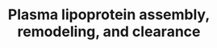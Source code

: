 ---
authors:
- ReactomeTeam
description: 'Because of their hydrophobicity, lipids are found in the extracellular
  spaces of the human body primarily in the form of lipoprotein complexes. <b>Chylomicrons</b>
  form in the small intestine and transport dietary lipids to other tissues in the
  body. <b>Very low density lipoproteins (VLDL)</b> form in the liver and transport
  triacylglycerol synthesized there to other tissues of the body. As they circulate,
  VLDL are acted on by lipoprotein lipases on the endothelial surfaces of blood vessels,
  liberating fatty acids and glycerol to be taken up by tissues and converting the
  VLDL first to <b>intermediate density lipoproteins (IDL)</b> and then to <b>low
  density lipoproteins (LDL)</b>. IDL and LDL are cleared from the circulation via
  a specific cell surface receptor, found in the body primarily on the surfaces of
  liver cells. <b>High density lipoprotein (HDL)</b> particles, initially formed primarily
  by the liver, shuttle several kinds of lipids between tissues and other lipoproteins.
  Notably, they are responsible for the so-called reverse transport of cholesterol
  from peripheral tissues to LDL for return to the liver.<p>Three aspects of lipoprotein
  function are currently annotated in Reactome: <b>chylomicron-mediated lipid transport</b>,
  <b>LDL endocytosis and degradation</b>, and <b>HDL-mediated lipid transport</b>,
  each divided into assembly, remodeling, and clearance subpathways.  View original
  pathway at [http://www.reactome.org/PathwayBrowser/#DIAGRAM=174824 Reactome].'
last-edited: 2021-01-25
organisms:
- Homo sapiens
redirect_from:
- /index.php/Pathway:WP4129
- /instance/WP4129
revision: null
schema-jsonld:
- '@context': https://schema.org/
  '@id': https://wikipathways.github.io/pathways/WP4129.html
  '@type': Dataset
  creator:
    '@type': Organization
    name: WikiPathways
  description: 'Because of their hydrophobicity, lipids are found in the extracellular
    spaces of the human body primarily in the form of lipoprotein complexes. <b>Chylomicrons</b>
    form in the small intestine and transport dietary lipids to other tissues in the
    body. <b>Very low density lipoproteins (VLDL)</b> form in the liver and transport
    triacylglycerol synthesized there to other tissues of the body. As they circulate,
    VLDL are acted on by lipoprotein lipases on the endothelial surfaces of blood
    vessels, liberating fatty acids and glycerol to be taken up by tissues and converting
    the VLDL first to <b>intermediate density lipoproteins (IDL)</b> and then to <b>low
    density lipoproteins (LDL)</b>. IDL and LDL are cleared from the circulation via
    a specific cell surface receptor, found in the body primarily on the surfaces
    of liver cells. <b>High density lipoprotein (HDL)</b> particles, initially formed
    primarily by the liver, shuttle several kinds of lipids between tissues and other
    lipoproteins. Notably, they are responsible for the so-called reverse transport
    of cholesterol from peripheral tissues to LDL for return to the liver.<p>Three
    aspects of lipoprotein function are currently annotated in Reactome: <b>chylomicron-mediated
    lipid transport</b>, <b>LDL endocytosis and degradation</b>, and <b>HDL-mediated
    lipid transport</b>, each divided into assembly, remodeling, and clearance subpathways.  View
    original pathway at [http://www.reactome.org/PathwayBrowser/#DIAGRAM=174824 Reactome].'
  keywords:
  - 1-acyl LPC
  - '1-acyl LPC '
  - 4xPALM-C-ABCA1
  - '4xPALM-C-ABCA1 '
  - 4xPALM-C-p-2S-ABCA1
  - '4xPALM-C-p-2S-ABCA1 '
  - 'A2M '
  - A2M tetramer
  - 'ABCA1 '
  - ABCA1 tetramer
  - 'ABCG1 '
  - ABCG1 dimer
  - ADP
  - ALB
  - 'ALB '
  - 'AMN '
  - ANGPTL3
  - 'ANGPTL3 '
  - ANGPTL3:ANGPTL8
  - ANGPTL4
  - ANGPTL8
  - 'ANGPTL8 '
  - 'AP2A1 '
  - 'AP2A2(1-939) '
  - 'AP2B1 '
  - 'AP2M1 '
  - 'AP2S1 '
  - APOA1(19-266)
  - APOA1(25-266)
  - 'APOA1(25-266) '
  - APOA1(25-267)
  - 'APOA1(25-267) '
  - APOA2(24-100)
  - 'APOA2(24-100) '
  - APOA4
  - 'APOA4 '
  - 'APOA4 gene '
  - APOA4,APOA5,APOC2,CIDEC,FGF21
  - APOA4,APOA5,APOC2,CIDEC,FGF21 genes
  - APOA5
  - 'APOA5 '
  - 'APOA5 gene '
  - APOB(28-2179)
  - 'APOB(28-2179) '
  - APOB(28-4563)
  - 'APOB(28-4563) '
  - 'APOBR '
  - APOBR dimer
  - APOBR dimer:VLDL
  - APOC1
  - 'APOC1 '
  - APOC2
  - 'APOC2 '
  - 'APOC2 gene '
  - APOC3
  - 'APOC3 '
  - APOC4
  - 'APOC4 '
  - APOE
  - 'APOE '
  - APOF
  - ATP
  - ApoB-48:TG:PL
  - 'BMP1-3 '
  - BMP1-3:Zn2+
  - CES3
  - 'CETP '
  - CETP:cholesterol
  - CETP:spherical
  - CETP:triacylglycerol
  - CHEST
  - 'CHEST '
  - CHOL
  - 'CHOL '
  - 'CIDEC '
  - 'CIDEC gene '
  - 'CLTA '
  - 'CLTC '
  - CREB3L3
  - CREB3L3(1-?)
  - CREB3L3(?-461)
  - 'CUBN '
  - CUBN:AMN
  - Clathrin:AP-2
  - Clathrin:AP2 complex
  - CoA-SH
  - DAGs
  - FA
  - FAs
  - 'FGF21 '
  - 'FGF21 gene '
  - 'FURIN '
  - FURIN,PCSK6
  - GPIHBP1
  - 'GPIHBP1 '
  - GPIHBP1:HSPG:LPL
  - H2O
  - HDL
  - HDL:apoA-I:apoA-II:apoA-IV:apoC-II:apoC-III
  - HDL:apoC-II:apoC-III:apoE
  - HDL:cholesterol
  - HDL:torcetrapib
  - HDL:triacylglycerol
  - HDLBP
  - 'HDLBP '
  - HDLBP:HDL
  - HSPG
  - 'HSPG '
  - HSPG:LPL dimer
  - Heparins
  - 'Heparins '
  - LCAT
  - 'LCAT '
  - LCAT:discoidal HDL
  - LCAT:spherical HDL
  - LCFA(-)
  - LCFAs
  - LDL
  - LDL:LDLR complex
  - LDL:cholesterol
  - LDLR
  - 'LDLR '
  - LDLRAP1
  - LIPA
  - LIPA-degraded LDL
  - LIPC
  - 'LIPC '
  - LIPC dimer
  - LIPC dimer:LMF1,2
  - LIPC dimer:heparin
  - 'LIPG '
  - LIPG dimer
  - 'LMF1 '
  - LMF1,2
  - 'LMF2 '
  - LPA
  - 'LPA '
  - LPL
  - 'LPL '
  - LPL dimer
  - 'LSR '
  - LSR trimer
  - LSR trimer:LDL
  - LSR trimer:VLDL
  - Lp(a)
  - 'MBTPS1 '
  - MBTPS1,2
  - 'MBTPS2 '
  - MTP:PDI:lipid
  - 'MTTP '
  - 'MYLIP '
  - MYLIP dimer
  - NCEH1
  - NPC1
  - 'NPC1 '
  - NPC1:CHOL
  - NPC2
  - 'NPC2 '
  - NPC2:CHOL
  - 'NR1H2 '
  - NR1H2,NR1H3
  - 'NR1H3 '
  - 'P4HB '
  - PALM-CoA
  - PCSK5
  - 'PCSK6 '
  - PCSK9
  - 'PCSK9 '
  - PCSK9:LDLR
  - PCSK9:LDLR:Clathrin:AP2
  - PKA catalytic
  - PL
  - 'PL '
  - PLTP
  - 'PLTP-1 '
  - 'PLTP-2 '
  - 'PRKACA '
  - 'PRKACB '
  - 'PRKACG '
  - Pi
  - SAR1B
  - SCARB1-2
  - 'SCARB1-2 '
  - 'SOAT1 '
  - SOAT1,2
  - 'SOAT2 '
  - TAG
  - 'TAG '
  - TAGs
  - 'TAGs '
  - TG-depleted
  - Ub-K839-VLDLR
  - VLDL
  - VLDL (-APOC1,C4)
  - VLDL:PCSK9
  - VLDL:PCSK9:Clathrin:AP2
  - VLDL:VLDLR
  - VLDLR
  - 'VLDLR '
  - ZDHHC8
  - 'Zn2+ '
  - acyl-CoA
  - albumin:2-lysophosphatidylcholine complex
  - apoA-I:CUBN:AMN
  - 'cholesterol '
  - cholesterol esters
  - 'cholesterol esters '
  - chylomicron
  - chylomicron remnant
  - complex
  - dimer
  - discoidal
  - discoidal HDL
  - enlarged spherical
  - ester complex
  - nascent chylomicron
  - phosphatidylcholines
  - pre-VLDL
  - pre-beta HDL
  - remnant:apoE
  - remnant:apoE:LDLR
  - spherical
  - spherical HDL
  - spherical HDL:SR-BI
  - subunit
  - tetramer
  - tetramer:APOA1
  - torcetrapib
  - 'torcetrapib '
  license: CC0
  name: Plasma lipoprotein assembly, remodeling, and clearance
seo: CreativeWork
title: Plasma lipoprotein assembly, remodeling, and clearance
wpid: WP4129
---